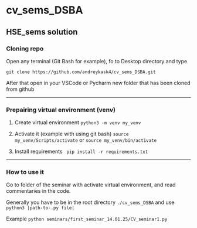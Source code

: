 # cv_sems_DSBA

## HSE_sems solution 

### Cloning repo
Open any terminal (Git Bash for example), fo to Desktop directory and type

``` git clone https://github.com/andreykask4/cv_sems_DSBA.git ```

After that open in your VSCode or Pycharm new folder that has been cloned from github

---

### Prepairing virtual environment (venv)
1. Create virtual environment
``` python3 -m venv my_venv ```

2. Activate it (example with using git bash)
``` source my_venv/Scripts/activate ``` or ``` source my_venv/bin/activate ```

3. Install requirements
``` pip install -r requirements.txt```

---

### How to use it

Go to folder of the seminar with activate virtual environment, and read commentaries in the code.

Generally you have to be in the root directory ``` ./cv_sems_DSBA ``` and use ``` python3 |path-to-.py file| ``` 

Example ```python seminars/first_seminar_14.01.25/CV_seminar1.py ```